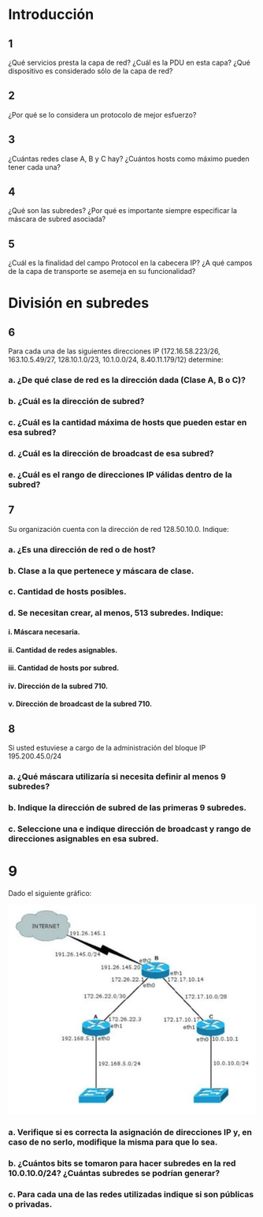 # Introducción
## 1
¿Qué servicios presta la capa de red? ¿Cuál es la PDU en esta capa? ¿Qué dispositivo es considerado sólo de la capa de red?

## 2
¿Por qué se lo considera un protocolo de mejor esfuerzo?

## 3
¿Cuántas redes clase A, B y C hay? ¿Cuántos hosts como máximo pueden tener cada una?


## 4
¿Qué son las subredes? ¿Por qué es importante siempre especificar la máscara de subred asociada?


## 5

¿Cuál es la finalidad del campo Protocol en la cabecera IP? ¿A qué campos de la capa de transporte se
asemeja en su funcionalidad?

# División en subredes
## 6
Para cada una de las siguientes direcciones IP (172.16.58.223/26, 163.10.5.49/27, 128.10.1.0/23, 10.1.0.0/24, 8.40.11.179/12) determine:

### a. ¿De qué clase de red es la dirección dada (Clase A, B o C)?
### b. ¿Cuál es la dirección de subred?
### c. ¿Cuál es la cantidad máxima de hosts que pueden estar en esa subred?
### d. ¿Cuál es la dirección de broadcast de esa subred?
### e. ¿Cuál es el rango de direcciones IP válidas dentro de la subred?

## 7
Su organización cuenta con la dirección de red 128.50.10.0. Indique:

### a. ¿Es una dirección de red o de host?

### b. Clase a la que pertenece y máscara de clase.

### c. Cantidad de hosts posibles.

### d. Se necesitan crear, al menos, 513 subredes. Indique:
#### i. Máscara necesaria.

#### ii. Cantidad de redes asignables.

#### iii. Cantidad de hosts por subred.

#### iv. Dirección de la subred 710.

#### v. Dirección de broadcast de la subred 710.


## 8
Si usted estuviese a cargo de la administración del bloque IP 195.200.45.0/24

### a. ¿Qué máscara utilizaría si necesita definir al menos 9 subredes?

### b. Indique la dirección de subred de las primeras 9 subredes.

### c. Seleccione una e indique dirección de broadcast y rango de direcciones asignables en esa subred.

# 9
Dado el siguiente gráfico:

![Alt text](images/image.png)

### a. Verifique si es correcta la asignación de direcciones IP y, en caso de no serlo, modifique la misma para que lo sea.

### b. ¿Cuántos bits se tomaron para hacer subredes en la red 10.0.10.0/24? ¿Cuántas subredes se podrían generar?

### c. Para cada una de las redes utilizadas indique si son públicas o privadas.